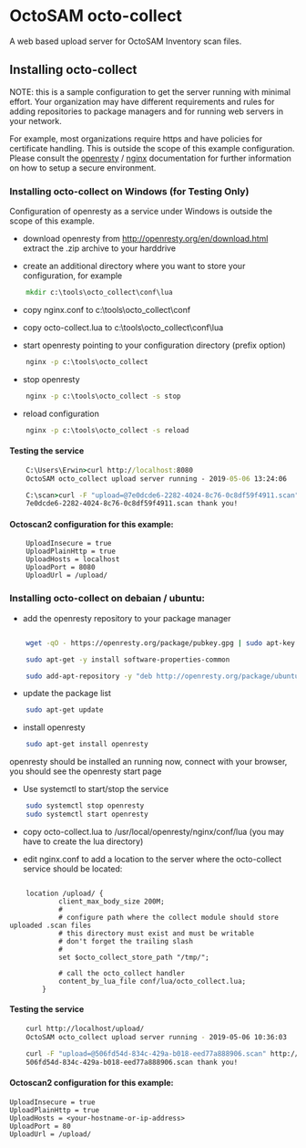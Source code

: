 
# OctoSAM octo-collect

A web based upload server for OctoSAM Inventory scan files.

## Installing octo-collect

NOTE: this is a sample configuration to get the server running with minimal effort.
Your organization may have different requirements and rules for adding repositories
to package managers and for running web servers in your network.

For example, most organizations require https and have policies for certificate handling.
This is outside the scope of this example configuration.
Please consult the [openresty](https://openresty.org) / [nginx](https://nginx.org) documentation for further information on how to setup a secure environment.

### Installing octo-collect on Windows (for Testing Only)

Configuration of openresty as a service under Windows is outside the scope of this example.

- download openresty from http://openresty.org/en/download.html extract the .zip archive to your harddrive

- create an additional directory where you want to store your configuration, for example

```cmd
    mkdir c:\tools\octo_collect\conf\lua
```

- copy nginx.conf to c:\tools\octo_collect\conf
- copy octo-collect.lua to c:\tools\octo_collect\conf\lua

- start openresty pointing to your configuration directory (prefix option)

```cmd
    nginx -p c:\tools\octo_collect
```

- stop openresty

```cmd
    nginx -p c:\tools\octo_collect -s stop
```

- reload configuration

```cmd
    nginx -p c:\tools\octo_collect -s reload
```

#### Testing the service

   
```cmd
    C:\Users\Erwin>curl http://localhost:8080
    OctoSAM octo_collect upload server running - 2019-05-06 13:24:06

    C:\scan>curl -F "upload=@7e0dcde6-2282-4024-8c76-0c8df59f4911.scan" http://localhost:8080
    7e0dcde6-2282-4024-8c76-0c8df59f4911.scan thank you!
```

#### Octoscan2 configuration for this example:


```properties
    UploadInsecure = true
    UploadPlainHttp = true
    UploadHosts = localhost
    UploadPort = 8080
    UploadUrl = /upload/
```


### Installing octo-collect on debaian / ubuntu:

- add the openresty repository to your package manager

```bash

    wget -qO - https://openresty.org/package/pubkey.gpg | sudo apt-key add -

    sudo apt-get -y install software-properties-common

    sudo add-apt-repository -y "deb http://openresty.org/package/ubuntu $(lsb_release -sc) main"
```

- update the package list

```bash
    sudo apt-get update
```

- install openresty

```bash
    sudo apt-get install openresty
```

openresty should be installed an running now, connect with your browser, you should see the openresty start page

- Use systemctl to start/stop the service

```bash
    sudo systemctl stop openresty
    sudo systemctl start openresty
```

- copy octo-collect.lua to /usr/local/openresty/nginx/conf/lua (you may have to create the lua directory)

- edit nginx.conf to add a location to the server where the octo-collect service should be located:

```nginx

    location /upload/ {
            client_max_body_size 200M;
            #
            # configure path where the collect module should store uploaded .scan files
            # this directory must exist and must be writable
            # don't forget the trailing slash
            #
            set $octo_collect_store_path "/tmp/";

            # call the octo_collect handler
            content_by_lua_file conf/lua/octo_collect.lua;
        }

```

#### Testing the service

```bash
    curl http://localhost/upload/
    OctoSAM octo_collect upload server running - 2019-05-06 10:36:03

    curl -F "upload=@506fd54d-834c-429a-b018-eed77a888906.scan" http://<your-hostname-or-ip-address>/upload/
    506fd54d-834c-429a-b018-eed77a888906.scan thank you!
```

#### Octoscan2 configuration for this example:

```properties
UploadInsecure = true
UploadPlainHttp = true
UploadHosts = <your-hostname-or-ip-address>
UploadPort = 80
UploadUrl = /upload/
```
